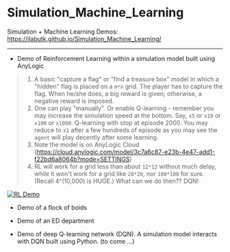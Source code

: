 # Simulation_Machine_Learning

Simulation + Machine Learning Demos: https://ilabutk.github.io/Simulation_Machine_Learning/

<hr />

* Demo of Reinforcement Learning within a simulation model built using AnyLogic
> 1. A basic "capture a flag" or "find a treasure box" model in which a "hidden" flag is placed on a `m*n` grid. The player has to capture the flag. When he/she does, a big reward is given; otherwise, a negative reward is imposed.
> 2. One can play "manually". Or enable Q-learning - remember you may increase the simulation speed at the bottom. Say, `x5` or `x10` or `x100` or `x1000`. Q-learning with stop at episode 2000. You may reduce to `x1` after a few hundreds of episode as you may see the `agent` will play decently after some learning. 
> 3. Note the model is on AnyLogic Cloud (https://cloud.anylogic.com/model/3c7a6c87-e23b-4e47-add1-f22bd6a8064b?mode=SETTINGS)
> 4. RL will work for a grid less than about `12*12` without much delay, while it won't work for a grid like `20*20`, nor `100*100` for sure. (Recall 4^(10,000) is HUGE.) What can we do then?? DQN! 

[![RL Demo](https://ilabutk.github.io/Simulation_Machine_Learning/images/cover.png)](https://youtu.be/wUTTcUBYZYk)

* Demo of a flock of boids

* Demo of an ED department

* Demo of deep Q-learning network (DQN). A simulation model interacts with DQN built using Python. (to come ...)
